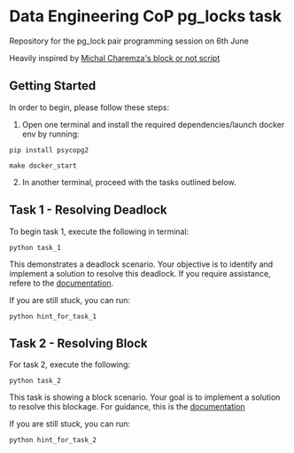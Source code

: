# Data Engineering CoP pg_locks task
Repository for the pg_lock pair programming session on 6th June

Heavily inspired by [Michal Charemza's block or not script](https://gist.github.com/michalc/d5da003fdbc673cb6b0dfd82cd4d4c2a)

## Getting Started

In order to begin, please follow these steps:

1. Open one terminal and install the required dependencies/launch docker env by running:
```
pip install psycopg2

make docker_start
```

2. In another terminal, proceed with the tasks outlined below.

## Task 1 - Resolving Deadlock
To begin task 1, execute the following in terminal:
```
python task_1
```

This demonstrates a deadlock scenario. Your objective is to identify and implement a solution to resolve this deadlock. If you require assistance, refere to the [documentation](https://www.postgresql.org/docs/9.4/sql-rollback.html).


If you are still stuck, you can run:
```
python hint_for_task_1
```

## Task 2 - Resolving Block
For task 2, execute the following:
```
python task_2
```

This task is showing a block scenario. Your goal is to implement a solution to resolve this blockage. For guidance, this is the [documentation](https://www.postgresql.org/docs/current/sql-commit.html)


If you are still stuck, you can run:
```
python hint_for_task_2
```